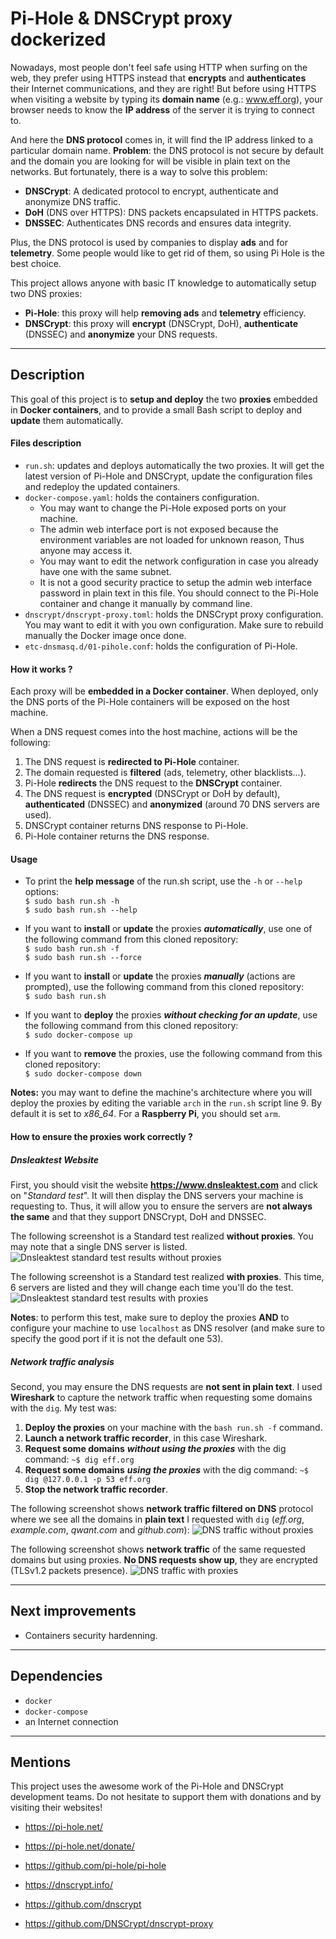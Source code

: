 # Pi-Hole & DNSCrypt proxy dockerized

Nowadays, most people don't feel safe using HTTP when surfing on the web, they prefer using HTTPS instead that **encrypts** and **authenticates** their Internet communications, and they are right! But before using HTTPS when visiting a website by typing its **domain name** (e.g.: www.eff.org), your browser needs to know the **IP address** of the server it is trying to connect to.

And here the **DNS protocol** comes in, it will find the IP address linked to a particular domain name. **Problem**:  the DNS protocol is not secure by default and the domain you are looking for will be visible in plain text on the networks. But fortunately, there is a way to solve this problem:
- **DNSCrypt**: A dedicated protocol to encrypt, authenticate and anonymize DNS traffic.
- **DoH** (DNS over HTTPS): DNS packets encapsulated in HTTPS packets.
- **DNSSEC**: Authenticates DNS records and ensures data integrity.

Plus, the DNS protocol is used by companies to display **ads** and for **telemetry**. Some people would like to get rid of them, so using Pi Hole is the best choice.

This project allows anyone with basic IT knowledge to automatically setup two DNS proxies:
- **Pi-Hole**: this proxy will help **removing ads** and **telemetry** efficiency.
- **DNSCrypt**: this proxy will **encrypt** (DNSCrypt, DoH), **authenticate** (DNSSEC) and **anonymize** your DNS requests.

---

## Description

This goal of this project is to **setup and deploy** the two **proxies** embedded in **Docker containers**, and to provide a small Bash script to deploy and **update** them automatically.

#### Files description

- `run.sh`: updates and deploys automatically the two proxies. It will get the latest version of Pi-Hole and DNSCrypt, update the configuration files and redeploy the updated containers.
- `docker-compose.yaml`: holds the containers configuration.
  - You may want to change the Pi-Hole exposed ports on your machine.
  - The admin web interface port is not exposed because the environment variables are not loaded for unknown reason, Thus anyone may access it.
  - You may want to edit the network configuration in case you already have one with the same subnet.
  - It is not a good security practice to setup the admin web interface password in plain text in this file. You should connect to the Pi-Hole container and change it manually by command line.
- `dnscrypt/dnscrypt-proxy.toml`: holds the DNSCrypt proxy configuration. You may want to edit it with you own configuration. Make sure to rebuild manually the Docker image once done.
- `etc-dnsmasq.d/01-pihole.conf`: holds the configuration of Pi-Hole.


#### How it works ?

Each proxy will be **embedded in a Docker container**. When deployed, only the DNS ports of the Pi-Hole containers will be exposed on the host machine.

When a DNS request comes into the host machine, actions will be the following:
1. The DNS request is **redirected to Pi-Hole** container.
2. The domain requested is **filtered** (ads, telemetry, other blacklists...).
3. Pi-Hole **redirects** the DNS request to the **DNSCrypt** container.
4. The DNS request is **encrypted** (DNSCrypt or DoH by default), **authenticated** (DNSSEC) and **anonymized** (around 70 DNS servers are used).
5. DNSCrypt container returns DNS response to Pi-Hole.
6. Pi-Hole container returns the DNS response.


#### Usage

- To print the **help message** of the run.sh script, use the `-h` or `--help` options:   
`$ sudo bash run.sh -h`   
`$ sudo bash run.sh --help`

- If you want to **install** or **update** the proxies ***automatically***, use one of the following command from this cloned repository:  
`$ sudo bash run.sh -f`   
`$ sudo bash run.sh --force`

- If you want to **install** or **update** the proxies ***manually*** (actions are prompted), use the following command from this cloned repository:  
`$ sudo bash run.sh`

- If you want to **deploy** the proxies ***without checking for an update***, use the following command from this cloned repository:  
`$ sudo docker-compose up`

- If you want to **remove** the proxies, use the following command from this cloned repository:  
`$ sudo docker-compose down`


**Notes:** you may want to define the machine's architecture where you will deploy the proxies by editing the variable `arch` in the `run.sh` script line 9. By default it is set to *x86_64*. For a **Raspberry Pi**, you should set `arm`.


#### How to ensure the proxies work correctly ?

##### Dnsleaktest Website
First, you should visit the website **https://www.dnsleaktest.com** and click on "*Standard test*". It will then display the DNS servers your machine is requesting to. Thus, it will allow you to ensure the servers are **not always the same** and that they support DNSCrypt, DoH and DNSSEC.

The following screenshot is a Standard test realized **without proxies**. You may note that a single DNS server is listed.
![Dnsleaktest standard test results without proxies](./Screenshots/dnsleaktest_noproxy.png)

The following screenshot is a Standard test realized **with proxies**. This time, 6 servers are listed and they will change each time you'll do the test.
![Dnsleaktest standard test results with proxies](./Screenshots/dnsleaktest_proxy.png)

**Notes**: to perform this test, make sure to deploy the proxies **AND** to configure your machine to use `localhost` as DNS resolver (and make sure to specify the good port if it is not the default one 53).

##### Network traffic analysis
Second, you may ensure the DNS requests are **not sent in plain text**. I used **Wireshark** to capture the network traffic when requesting some domains with the `dig`. My test was:
1. **Deploy the proxies** on your machine with the `bash run.sh -f` command.
2. **Launch a network traffic recorder**, in this case Wireshark.
3. **Request some domains** ***without using the proxies*** with the dig command: `~$ dig eff.org`
4. **Request some domains** ***using the proxies*** with the dig command: `~$ dig @127.0.0.1 -p 53 eff.org`
5. **Stop the network traffic recorder**.

The following screenshot shows **network traffic filtered on DNS** protocol where we see all the domains in **plain text** I requested with `dig` (*eff.org*, *example.com*, *qwant.com* and *github.com*):
![DNS traffic without proxies](./Screenshots/dnstraffic_noproxy.png)

The following screenshot shows **network traffic** of the same requested domains but using proxies. **No DNS requests show up**, they are encrypted (TLSv1.2 packets presence).
![DNS traffic with proxies](./Screenshots/dnstraffic_proxy.png)

---

## Next improvements

- Containers security hardenning.

---

## Dependencies

- `docker`
- `docker-compose`
- an Internet connection

---

## Mentions
This project uses the awesome work of the Pi-Hole and DNSCrypt development teams. Do not hesitate to support them with donations and by visiting their websites!
- https://pi-hole.net/
- https://pi-hole.net/donate/
- https://github.com/pi-hole/pi-hole


- https://dnscrypt.info/
- https://github.com/dnscrypt
- https://github.com/DNSCrypt/dnscrypt-proxy
